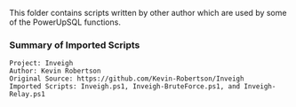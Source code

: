 This folder contains scripts written by other author which are used by some of the PowerUpSQL functions.

### Summary of Imported Scripts

	Project: Inveigh
	Author: Kevin Robertson
  	Original Source: https://github.com/Kevin-Robertson/Inveigh
  	Imported Scripts: Inveigh.ps1, Inveigh-BruteForce.ps1, and Inveigh-Relay.ps1


